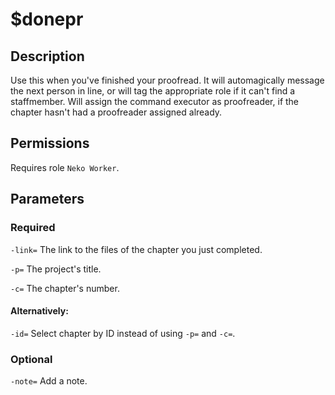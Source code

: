 # $donepr

## Description

Use this when you've finished your proofread. It will automagically message the next person in line, or will tag the appropriate role if it can't find a staffmember. Will assign the command executor as proofreader, if the chapter hasn't had a proofreader assigned already.

## Permissions

Requires role `Neko Worker`.

## Parameters

### Required

`-link=` The link to the files of the chapter you just completed.

`-p=` The project's title.

`-c=` The chapter's number.

#### Alternatively:

`-id=` Select chapter by ID instead of using `-p=` and `-c=`.

### Optional

`-note=` Add a note.

